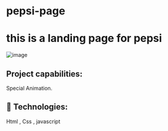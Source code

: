 # pepsi-page
# this is a landing page for pepsi 
![image](https://user-images.githubusercontent.com/107199800/214601854-ab3c976b-3914-449f-8965-509fd1bc471f.png)
## Project capabilities:

Special Animation.

## 🚀 Technologies:

Html , Css , javascript

